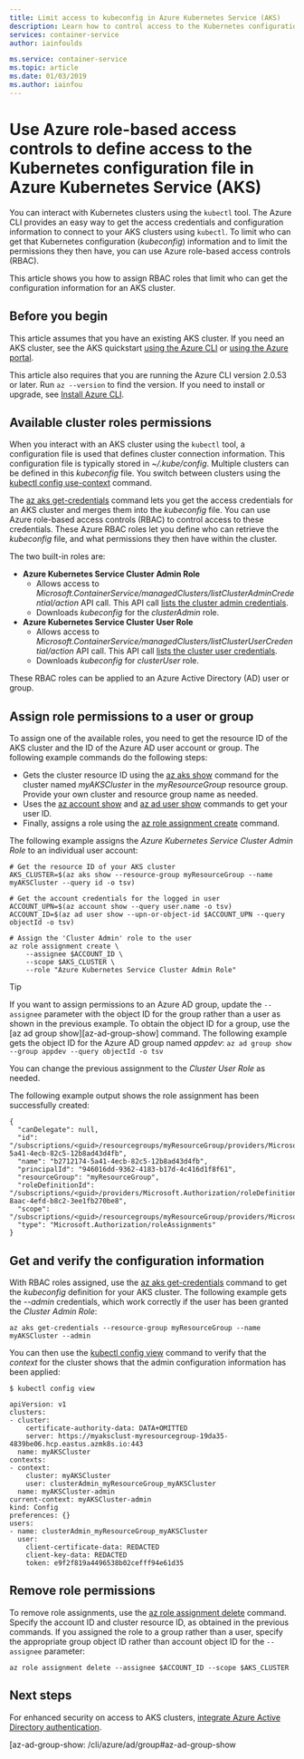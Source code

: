 ```yaml
---
title: Limit access to kubeconfig in Azure Kubernetes Service (AKS)
description: Learn how to control access to the Kubernetes configuration file (kubeconfig) for cluster administrators and cluster users
services: container-service
author: iainfoulds

ms.service: container-service
ms.topic: article
ms.date: 01/03/2019
ms.author: iainfou
---
```


# Use Azure role-based access controls to define access to the Kubernetes configuration file in Azure Kubernetes Service (AKS)

You can interact with Kubernetes clusters using the `kubectl` tool. The Azure CLI provides an easy way to get the access credentials and configuration information to connect to your AKS clusters using `kubectl`. To limit who can get that Kubernetes configuration (*kubeconfig*) information and to limit the permissions they then have, you can use Azure role-based access controls (RBAC).

This article shows you how to assign RBAC roles that limit who can get the configuration information for an AKS cluster.

## Before you begin

This article assumes that you have an existing AKS cluster. If you need an AKS cluster, see the AKS quickstart [using the Azure CLI][aks-quickstart-cli] or [using the Azure portal][aks-quickstart-portal].

This article also requires that you are running the Azure CLI version 2.0.53 or later. Run `az --version` to find the version. If you need to install or upgrade, see [Install Azure CLI][azure-cli-install].

## Available cluster roles permissions

When you interact with an AKS cluster using the `kubectl` tool, a configuration file is used that defines cluster connection information. This configuration file is typically stored in *~/.kube/config*. Multiple clusters can be defined in this *kubeconfig* file. You switch between clusters using the [kubectl config use-context][kubectl-config-use-context] command.

The [az aks get-credentials][az-aks-get-credentials] command lets you get the access credentials for an AKS cluster and merges them into the *kubeconfig* file. You can use Azure role-based access controls (RBAC) to control access to these credentials. These Azure RBAC roles let you define who can retrieve the *kubeconfig* file, and what permissions they then have within the cluster.

The two built-in roles are:

* **Azure Kubernetes Service Cluster Admin Role**  
    * Allows access to *Microsoft.ContainerService/managedClusters/listClusterAdminCredential/action* API call. This API call [lists the cluster admin credentials][api-cluster-admin].
    * Downloads *kubeconfig* for the *clusterAdmin* role.
* **Azure Kubernetes Service Cluster User Role**
    * Allows access to *Microsoft.ContainerService/managedClusters/listClusterUserCredential/action* API call. This API call [lists the cluster user credentials][api-cluster-user].
    * Downloads *kubeconfig* for *clusterUser* role.

These RBAC roles can be applied to an Azure Active Directory (AD) user or group.

## Assign role permissions to a user or group

To assign one of the available roles, you need to get the resource ID of the AKS cluster and the ID of the Azure AD user account or group. The following example commands do the following steps:

* Gets the cluster resource ID using the [az aks show][az-aks-show] command for the cluster named *myAKSCluster* in the *myResourceGroup* resource group. Provide your own cluster and resource group name as needed.
* Uses the [az account show][az-account-show] and [az ad user show][az-ad-user-show] commands to get your user ID.
* Finally, assigns a role using the [az role assignment create][az-role-assignment-create] command.

The following example assigns the *Azure Kubernetes Service Cluster Admin Role* to an individual user account:

```azurecli-interactive
# Get the resource ID of your AKS cluster
AKS_CLUSTER=$(az aks show --resource-group myResourceGroup --name myAKSCluster --query id -o tsv)

# Get the account credentials for the logged in user
ACCOUNT_UPN=$(az account show --query user.name -o tsv)
ACCOUNT_ID=$(az ad user show --upn-or-object-id $ACCOUNT_UPN --query objectId -o tsv)

# Assign the 'Cluster Admin' role to the user
az role assignment create \
    --assignee $ACCOUNT_ID \
    --scope $AKS_CLUSTER \
    --role "Azure Kubernetes Service Cluster Admin Role"
```

> [!TIP]
> If you want to assign permissions to an Azure AD group, update the `--assignee` parameter with the object ID for the group rather than a user as shown in the previous example. To obtain the object ID for a group, use the [az ad group show][az-ad-group-show] command. The following example gets the object ID for the Azure AD group named *appdev*: `az ad group show --group appdev --query objectId -o tsv`

You can change the previous assignment to the *Cluster User Role* as needed.

The following example output shows the role assignment has been successfully created:

```
{
  "canDelegate": null,
  "id": "/subscriptions/<guid>/resourcegroups/myResourceGroup/providers/Microsoft.ContainerService/managedClusters/myAKSCluster/providers/Microsoft.Authorization/roleAssignments/b2712174-5a41-4ecb-82c5-12b8ad43d4fb",
  "name": "b2712174-5a41-4ecb-82c5-12b8ad43d4fb",
  "principalId": "946016dd-9362-4183-b17d-4c416d1f8f61",
  "resourceGroup": "myResourceGroup",
  "roleDefinitionId": "/subscriptions/<guid>/providers/Microsoft.Authorization/roleDefinitions/0ab01a8-8aac-4efd-b8c2-3ee1fb270be8",
  "scope": "/subscriptions/<guid>/resourcegroups/myResourceGroup/providers/Microsoft.ContainerService/managedClusters/myAKSCluster",
  "type": "Microsoft.Authorization/roleAssignments"
}
```

## Get and verify the configuration information

With RBAC roles assigned, use the [az aks get-credentials][az-aks-get-credentials] command to get the *kubeconfig* definition for your AKS cluster. The following example gets the *--admin* credentials, which work correctly if the user has been granted the *Cluster Admin Role*:

```azurecli-interactive
az aks get-credentials --resource-group myResourceGroup --name myAKSCluster --admin
```

You can then use the [kubectl config view][kubectl-config-view] command to verify that the *context* for the cluster shows that the admin configuration information has been applied:

```
$ kubectl config view

apiVersion: v1
clusters:
- cluster:
    certificate-authority-data: DATA+OMITTED
    server: https://myaksclust-myresourcegroup-19da35-4839be06.hcp.eastus.azmk8s.io:443
  name: myAKSCluster
contexts:
- context:
    cluster: myAKSCluster
    user: clusterAdmin_myResourceGroup_myAKSCluster
  name: myAKSCluster-admin
current-context: myAKSCluster-admin
kind: Config
preferences: {}
users:
- name: clusterAdmin_myResourceGroup_myAKSCluster
  user:
    client-certificate-data: REDACTED
    client-key-data: REDACTED
    token: e9f2f819a4496538b02cefff94e61d35
```

## Remove role permissions

To remove role assignments, use the [az role assignment delete][az-role-assignment-delete] command. Specify the account ID and cluster resource ID, as obtained in the previous commands. If you assigned the role to a group rather than a user, specify the appropriate group object ID rather than account object ID for the `--assignee` parameter:

```azurecli-interactive
az role assignment delete --assignee $ACCOUNT_ID --scope $AKS_CLUSTER
```

## Next steps

For enhanced security on access to AKS clusters, [integrate Azure Active Directory authentication][aad-integration].

<!-- LINKS - external -->
[kubectl-config-use-context]: https://kubernetes.io/docs/reference/generated/kubectl/kubectl-commands#config
[kubectl-config-view]: https://kubernetes.io/docs/reference/generated/kubectl/kubectl-commands#config

<!-- LINKS - internal -->
[aks-quickstart-cli]: kubernetes-walkthrough.md
[aks-quickstart-portal]: kubernetes-walkthrough-portal.md
[azure-cli-install]: /cli/azure/install-azure-cli
[az-aks-get-credentials]: /cli/azure/aks#az-aks-get-credentials
[azure-rbac]: ../role-based-access-control/overview.md
[api-cluster-admin]: /rest/api/aks/managedclusters/listclusteradmincredentials
[api-cluster-user]: /rest/api/aks/managedclusters/listclusterusercredentials
[az-aks-show]: /cli/azure/aks#az-aks-show
[az-account-show]: /cli/azure/account#az-account-show
[az-ad-user-show]: /cli/azure/ad/user#az-ad-user-show
[az-role-assignment-create]: /cli/azure/role/assignment#az-role-assignment-create
[az-role-assignment-delete]: /cli/azure/role/assignment#az-role-assignment-delete
[aad-integration]: azure-ad-integration.md
[az-ad-group-show: /cli/azure/ad/group#az-ad-group-show
